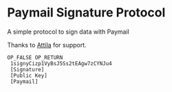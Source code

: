 # Paymail Signature Protocol

A simple protocol to sign data with Paymail

Thanks to [Attila](https://github.com/attilaaf) for support.

```
OP_FALSE OP_RETURN
 1signyCizp1VyBsJ5Ss2tEAgw7zCYNJu4
 [Signature]
 [Public Key]
 [Paymail]
```
